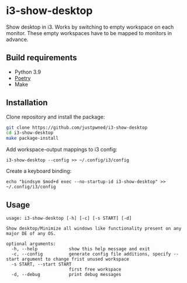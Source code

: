 # i3-show-desktop
Show desktop in i3. Works by switching to empty workspace on each monitor. These empty workspaces have to be mapped to monitors in advance.

## Build requirements
- Python 3.9
- [Poetry](https://python-poetry.org/)
- Make

## Installation
Clone repository and install the package:
```bash
git clone https://github.com/justpwned/i3-show-desktop
cd i3-show-desktop
make package-install
```
Add workspace-output mappings to i3 config:
```
i3-show-desktop --config >> ~/.config/i3/config
```
Create a keyboard binding:
```
echo "bindsym $mod+d exec --no-startup-id i3-show-desktop" >> ~/.config/i3/config
```

## Usage
```
usage: i3-show-desktop [-h] [-c] [-s START] [-d]

Show desktop/Minimize all windows like functionality present on any major DE of any OS.

optional arguments:
  -h, --help            show this help message and exit
  -c, --config          generate config file additions, specify --start argument to change frist unused workspace
  -s START, --start START
                        first free workspace
  -d, --debug           print debug messages
```
